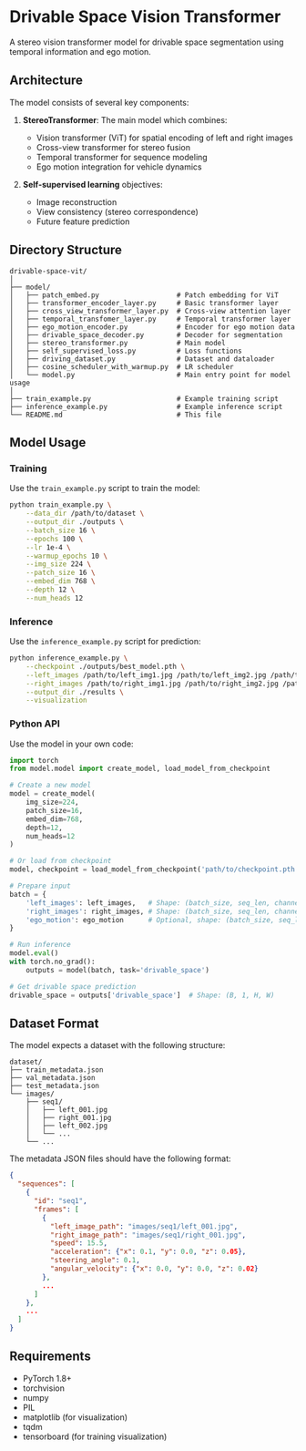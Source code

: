 # Drivable Space Vision Transformer

A stereo vision transformer model for drivable space segmentation using temporal information and ego motion.

## Architecture

The model consists of several key components:

1. **StereoTransformer**: The main model which combines:
   - Vision transformer (ViT) for spatial encoding of left and right images
   - Cross-view transformer for stereo fusion
   - Temporal transformer for sequence modeling
   - Ego motion integration for vehicle dynamics

2. **Self-supervised learning** objectives:
   - Image reconstruction
   - View consistency (stereo correspondence)
   - Future feature prediction

## Directory Structure

```
drivable-space-vit/
│
├── model/
│   ├── patch_embed.py                   # Patch embedding for ViT
│   ├── transformer_encoder_layer.py     # Basic transformer layer
│   ├── cross_view_transformer_layer.py  # Cross-view attention layer
│   ├── temporal_transfomer_layer.py     # Temporal transformer layer
│   ├── ego_motion_encoder.py            # Encoder for ego motion data
│   ├── drivable_space_decoder.py        # Decoder for segmentation
│   ├── stereo_transformer.py            # Main model
│   ├── self_supervised_loss.py          # Loss functions
│   ├── driving_dataset.py               # Dataset and dataloader
│   ├── cosine_scheduler_with_warmup.py  # LR scheduler
│   └── model.py                         # Main entry point for model usage
│
├── train_example.py                     # Example training script
├── inference_example.py                 # Example inference script
└── README.md                            # This file
```

## Model Usage

### Training

Use the `train_example.py` script to train the model:

```bash
python train_example.py \
    --data_dir /path/to/dataset \
    --output_dir ./outputs \
    --batch_size 16 \
    --epochs 100 \
    --lr 1e-4 \
    --warmup_epochs 10 \
    --img_size 224 \
    --patch_size 16 \
    --embed_dim 768 \
    --depth 12 \
    --num_heads 12
```

### Inference

Use the `inference_example.py` script for prediction:

```bash
python inference_example.py \
    --checkpoint ./outputs/best_model.pth \
    --left_images /path/to/left_img1.jpg /path/to/left_img2.jpg /path/to/left_img3.jpg \
    --right_images /path/to/right_img1.jpg /path/to/right_img2.jpg /path/to/right_img3.jpg \
    --output_dir ./results \
    --visualization
```

### Python API

Use the model in your own code:

```python
import torch
from model.model import create_model, load_model_from_checkpoint

# Create a new model
model = create_model(
    img_size=224,
    patch_size=16,
    embed_dim=768,
    depth=12,
    num_heads=12
)

# Or load from checkpoint
model, checkpoint = load_model_from_checkpoint('path/to/checkpoint.pth')

# Prepare input
batch = {
    'left_images': left_images,   # Shape: (batch_size, seq_len, channels, height, width)
    'right_images': right_images, # Shape: (batch_size, seq_len, channels, height, width)
    'ego_motion': ego_motion      # Optional, shape: (batch_size, seq_len, ego_motion_dim)
}

# Run inference
model.eval()
with torch.no_grad():
    outputs = model(batch, task='drivable_space')

# Get drivable space prediction
drivable_space = outputs['drivable_space']  # Shape: (B, 1, H, W)
```

## Dataset Format

The model expects a dataset with the following structure:

```
dataset/
├── train_metadata.json
├── val_metadata.json
├── test_metadata.json
└── images/
    ├── seq1/
    │   ├── left_001.jpg
    │   ├── right_001.jpg
    │   ├── left_002.jpg
    │   └── ...
    └── ...
```

The metadata JSON files should have the following format:

```json
{
  "sequences": [
    {
      "id": "seq1",
      "frames": [
        {
          "left_image_path": "images/seq1/left_001.jpg",
          "right_image_path": "images/seq1/right_001.jpg",
          "speed": 15.5,
          "acceleration": {"x": 0.1, "y": 0.0, "z": 0.05},
          "steering_angle": 0.1,
          "angular_velocity": {"x": 0.0, "y": 0.0, "z": 0.02}
        },
        ...
      ]
    },
    ...
  ]
}
```

## Requirements

- PyTorch 1.8+
- torchvision
- numpy
- PIL
- matplotlib (for visualization)
- tqdm
- tensorboard (for training visualization) 